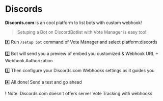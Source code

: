 # Discords

**Discords.com** is an cool platform to list bots with custom webhook!

> Setuping a Bot on DiscordBotlist with Vote Manager is easy too!

1️⃣ Run `/setup bot` command of Vote Manager and select platform:discords

2️⃣ Bot will send you a preview of embed you customized & Webhook URL + Webhook Authorization

3️⃣ Then configure your Discords.com Webhooks settings as it guides you

4️⃣ All done! Send a test and go ahead

! Note: Discords.com doesn't offers server Vote Tracking with webhooks
